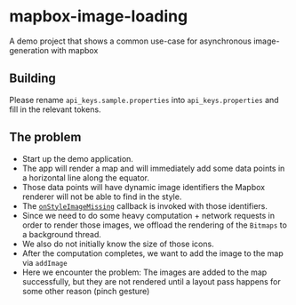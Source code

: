 # mapbox-image-loading
A demo project that shows a common use-case for asynchronous image-generation with mapbox

## Building
Please rename `api_keys.sample.properties` into `api_keys.properties` and fill in the relevant tokens.

## The problem

- Start up the demo application.
- The app will render a map and will immediately add some data points in a horizontal line along the equator.
- Those data points will have dynamic image identifiers the Mapbox renderer will not be able to find in the style.
- The [`onStyleImageMissing`](https://github.com/florianPOLARSTEPS/mapbox-image-loading/blob/27ddaaae6ce989e1684a3a25c3863c3eb1477a13/app/src/main/java/com/polarsteps/android/example/mapboxapplication/MainActivity.kt#L122) callback is invoked with those identifiers.
- Since we need to do some heavy computation + network requests in order to render those images, we offload the rendering of the `Bitmaps` to a background thread. 
- We also do not initially know the size of those icons.
- After the computation completes, we want to add the image to the map via `addImage`
- Here we encounter the problem: The images are added to the map successfully, but they are not rendered until a layout pass happens for some other reason (pinch gesture)
